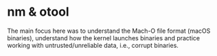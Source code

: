 # nm & otool
The main focus here was to understand the Mach-O file format (macOS binaries), understand how the kernel launches binaries and practice working with untrusted/unreliable data, i.e., corrupt binaries.
